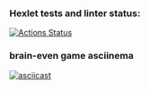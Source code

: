 ### Hexlet tests and linter status:
[![Actions Status](https://github.com/Heaven-Tonight/frontend-project-44/actions/workflows/hexlet-check.yml/badge.svg)](https://github.com/Heaven-Tonight/frontend-project-44/actions)

### brain-even game asciinema
[![asciicast](https://asciinema.org/a/i3oov5AzNsTsp0XSPKBe2V9wF.svg)](https://asciinema.org/a/i3oov5AzNsTsp0XSPKBe2V9wF)